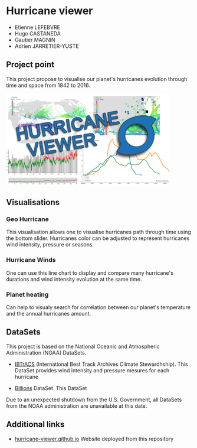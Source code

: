 # Hurricane viewer

 * Etienne LEFEBVRE
 * Hugo CASTANEDA
 * Gautier MAGNIN
 * Adrien JARRETIER-YUSTE
 
## Project point

This project propose to visualise our planet's hurricanes evolution through time and space from 1842 to 2016.

<a target="_blank" href="https://www.youtube.com/embed/ntWEZHpzz28">
<img src="/img/Thumbnail.png" height=250>
</a>


## Visualisations

### Geo Hurricane

This visualisation allows one to visualise hurricanes path through time using the bottom slider. Hurricanes color can be adjusted to represent hurricanes wind intensity, pressure or seasons.

### Hurricane Winds

One can use this line chart to display and compare many hurricane's durations and wind intensity evolution at the same time.

### Planet heating

Can help to visualy search for correlation between our planet's temperature and the annual hurricanes amount.

## DataSets

This project is based on the National Oceanic and Atmospheric Administration (NOAA) DataSets.

 * [IBTrACS](https://www.ncdc.noaa.gov/ibtracs/) (International Best Track Archives Climate Stewardhship). This DataSet provides wind intensity and pressure mesures for each hurricane
 
 * [Billions](https://www.ncdc.noaa.gov/billions) DataSet. This DataSet 
 
 
Due to an unexpected shutdown from the U.S. Government, all DataSets from the NOAA administration are unavailable at this date.
 
## Additional links

 * [hurricane-viewer.github.io](https://hurricane-viewer.github.io/) Website deployed from this repository
